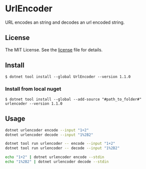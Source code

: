 # UrlEncoder

URL encodes an string and decodes an url encoded string.

## License

The MIT License. See the [license](https://github.com/markusblasek/dotnettool.urlencoder/blob/main/LICENSE) file for details.

## Install
`$ dotnet tool install --global UrlEncoder --version 1.1.0`

### Install from local nuget
`$ dotnet tool install --global --add-source "#path_to_folder#" urlencoder --version 1.1.0`

## Usage
```bash
dotnet urlencoder encode --input "1+2"
dotnet urlencoder decode --input "1%2B2"

dotnet tool run urlencoder -- encode --input "1+2"
dotnet tool run urlencoder -- decode --input "1%2B2"

echo "1+2" | dotnet urlencoder encode --stdin
echo "1%2B2" | dotnet urlencoder decode --stdin
```